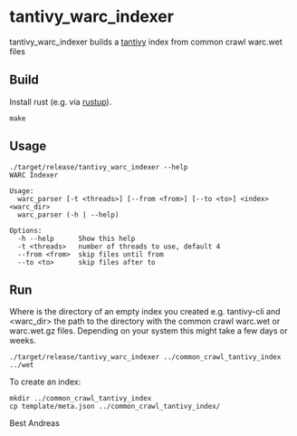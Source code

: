 # tantivy_warc_indexer

tantivy_warc_indexer builds a [tantivy](https://github.com/tantivy-search/tantivy) index from common crawl warc.wet files

## Build
Install rust (e.g. via [rustup](https://rustup.rs)).
```
make
```
## Usage
```
./target/release/tantivy_warc_indexer --help
WARC Indexer

Usage:
  warc_parser [-t <threads>] [--from <from>] [--to <to>] <index> <warc_dir>
  warc_parser (-h | --help)

Options:
  -h --help      Show this help
  -t <threads>   number of threads to use, default 4
  --from <from>  skip files until from
  --to <to>      skip files after to
```

## Run

Where <index> is the directory of an empty index you created e.g. tantivy-cli
and <warc_dir> the path to the directory with the common crawl warc.wet or warc.wet.gz files.
Depending on your system this might take a few days or weeks.
```
./target/release/tantivy_warc_indexer ../common_crawl_tantivy_index ../wet
```
To create an index:
```
mkdir ../common_crawl_tantivy_index
cp template/meta.json ../common_crawl_tantivy_index/
```

Best
Andreas
